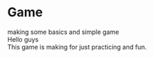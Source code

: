 # Game
making some basics and simple game
<br>
Hello guys
<br>
This game is making for just practicing and fun.
